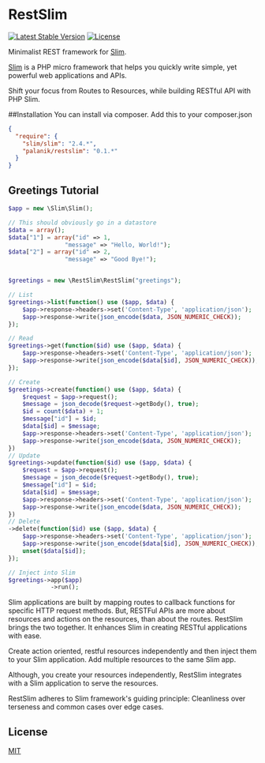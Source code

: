 RestSlim
========
[![Latest Stable Version](https://poser.pugx.org/palanik/restslim/v/stable.svg)](https://packagist.org/packages/palanik/restslim)
[![License](https://poser.pugx.org/palanik/restslim/license.svg)](https://packagist.org/packages/palanik/restslim)

Minimalist REST framework for [Slim](http://www.slimframework.com/).

[Slim](https://github.com/codeguy/Slim) is a PHP micro framework that helps you quickly write simple, yet powerful web applications and APIs.

Shift your focus from Routes to Resources, while building RESTful API with PHP Slim.

##Installation
You can install via composer. Add this to your composer.json

```json
{
  "require": {
    "slim/slim": "2.4.*",
    "palanik/restslim": "0.1.*"
  }
}

```
## Greetings Tutorial
```php
$app = new \Slim\Slim();

// This should obviously go in a datastore
$data = array();
$data["1"] = array("id" => 1,
                "message" => "Hello, World!");
$data["2"] = array("id" => 2,
                "message" => "Good Bye!");


$greetings = new \RestSlim\RestSlim("greetings");

// List
$greetings->list(function() use ($app, $data) {
    $app->response->headers->set('Content-Type', 'application/json');
    $app->response->write(json_encode($data, JSON_NUMERIC_CHECK));
});

// Read
$greetings->get(function($id) use ($app, $data) {
    $app->response->headers->set('Content-Type', 'application/json');
    $app->response->write(json_encode($data[$id], JSON_NUMERIC_CHECK));
});

// Create
$greetings->create(function() use ($app, $data) {
	$request = $app->request();
	$message = json_decode($request->getBody(), true);
	$id = count($data) + 1;
	$message["id"] = $id;
	$data[$id] = $message;
    $app->response->headers->set('Content-Type', 'application/json');
    $app->response->write(json_encode($data, JSON_NUMERIC_CHECK));
})
// Update
$greetings->update(function($id) use ($app, $data) {
	$request = $app->request();
	$message = json_decode($request->getBody(), true);
	$message["id"] = $id;
	$data[$id] = $message;
    $app->response->headers->set('Content-Type', 'application/json');
    $app->response->write(json_encode($data, JSON_NUMERIC_CHECK));
})
// Delete
->delete(function($id) use ($app, $data) {
    $app->response->headers->set('Content-Type', 'application/json');
    $app->response->write(json_encode($data[$id], JSON_NUMERIC_CHECK));
    unset($data[$id]);
});

// Inject into Slim
$greetings->app($app)
            ->run();
```

Slim applications are built by mapping routes to callback functions for specific HTTP request methods.
But, RESTFul APIs are more about resources and actions on the resources, than about the routes. RestSlim brings the two together. It enhances Slim in creating RESTful applications with ease.

Create action oriented, restful resources independently and then inject them to your Slim application.
Add multiple resources to the same Slim app.

Although, you create your resources independently, RestSlim integrates with a Slim application to serve the resources.

RestSlim adheres to Slim framework's guiding principle: Cleanliness over terseness and common cases over edge cases. 

## License

  [MIT](LICENSE)

